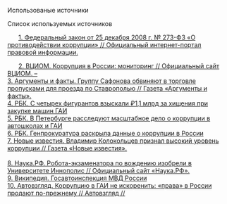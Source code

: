 <html>
<html lang="en">
<head>
    <meta charset="UTF-8">
<body>

  <p>Использованые источники</p>
  
  Список используемых источников 
  	
<div style="text-indent:25px;">
<a href="http://pravo.gov.ru/">1. Федеральный закон от 25 декабря 2008 г. № 273-ФЗ «О противодействии коррупции» // Официальный интернет-портал правовой информации. </a>
<br>

<a href="https://wciom.ru/analytical-reviews/analiticheskii-obzor/korrupcziya-v-rossii-monitoring">2. ВЦИОМ. Коррупция в России: мониторинг // Официальный сайт ВЦИОМ. – </a><br> 
<a href="https://stav.aif.ru/society/law/gruppu_safonova_obvinyayut_v_torgovle_propuskami_dlya_proezda_po_stavropolyu?ysclid=mg3t8zkex8138710189/">3. Аргументы и факты. Группу Сафонова обвиняют в торговле пропусками для проезда по Ставрополью // Газета «Аргументы и факты». </a><br>
<a href="https://www.rbc.ru/society/09/12/2024/6756b15a9a7947062663e5f5?ysclid=mg3ps502hz178708079">4. РБК. С четырех фигурантов взыскали ₽1,1 млрд за хищения при закупке машин ГАИ </a><br> 
<a href="https://www.rbc.ru/spb_sz/12/08/2024/66b9f5ef9a794760883c359f?ysclid=mg3khazgsa299752582">5. РБК. В Петербурге расследуют масштабное дело о коррупции в автошколах и ГАИ </a><br>
<a href="https://www.rbc.ru/society/16/06/2025/6837ed979a79471aa4b6c83d">6. РБК. Генпрокуратура раскрыла данные о коррупции в России </a><br> 
<a href="https://newizv.ru/news/2021-10-04/vladimir-kolokoltsev-priznal-vysokiy-uroven-korruptsii-v-gibdd-338484">7. Новые известия. Владимир Колокольцев признал высокий уровень коррупции // Газета «Новые известия». </a><br> </br>
<a href="https://наука.рф/news/robota-ekzamenatora-po-vozhdeniyu-izobreli-v-universitete-innopolis">8. Наука.РФ. Робота-экзаменатора по вождению изобрели в Университете Иннополис // Официальный сайт «Наука.РФ».</a><br>
<a href="https://ru.wikipedia.org/wiki/%D0%93%D0%BE%D1%81%D0%B0%D0%B2%D1%82%D0%BE%D0%B8%D0%BD%D1%81%D0%BF%D0%B5%D0%BA%D1%86%D0%B8%D1%8F_%D0%9C%D0%92%D0%94_%D0%A0%D0%BE%D1%81%D1%81%D0%B8%D0%B8">9. Википедия. Госавтоинспекция МВД России  </a><br>
<a href="https://www.avtovzglyad.ru/amp/gai/korrupciya/62383-2024-08-12-korruptsiyu-vgai-neiskorenit-prava-vrossii-prodayut-poprezhnemu/">10. Автовзгляд. Коррупцию в ГАИ не искоренить: «права» в России продают по-прежнему // Автовзгляд //</a>
</div>
  <p></p>

</body>
</head>
</html>
